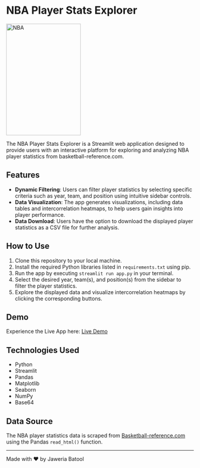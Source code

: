# NBA Player Stats Explorer

<img src="https://upload.wikimedia.org/wikipedia/en/thumb/0/03/National_Basketball_Association_logo.svg/400px-National_Basketball_Association_logo.svg.png" alt="NBA" width="200" height="300">


The NBA Player Stats Explorer is a Streamlit web application designed to provide users with an interactive platform for exploring and analyzing NBA player statistics from basketball-reference.com.

## Features

- **Dynamic Filtering**: Users can filter player statistics by selecting specific criteria such as year, team, and position using intuitive sidebar controls.
- **Data Visualization**: The app generates visualizations, including data tables and intercorrelation heatmaps, to help users gain insights into player performance.
- **Data Download**: Users have the option to download the displayed player statistics as a CSV file for further analysis.
  
## How to Use

1. Clone this repository to your local machine.
2. Install the required Python libraries listed in `requirements.txt` using pip.
3. Run the app by executing `streamlit run app.py` in your terminal.
4. Select the desired year, team(s), and position(s) from the sidebar to filter the player statistics.
5. Explore the displayed data and visualize intercorrelation heatmaps by clicking the corresponding buttons.

## Demo
Experience the Live App here: [Live Demo](https://eda-basketball-jb.streamlit.app/)

## Technologies Used

- Python
- Streamlit
- Pandas
- Matplotlib
- Seaborn
- NumPy
- Base64

## Data Source

The NBA player statistics data is scraped from [Basketball-reference.com](https://www.basketball-reference.com/) using the Pandas `read_html()` function.

---

Made with ❤️ by Jaweria Batool
